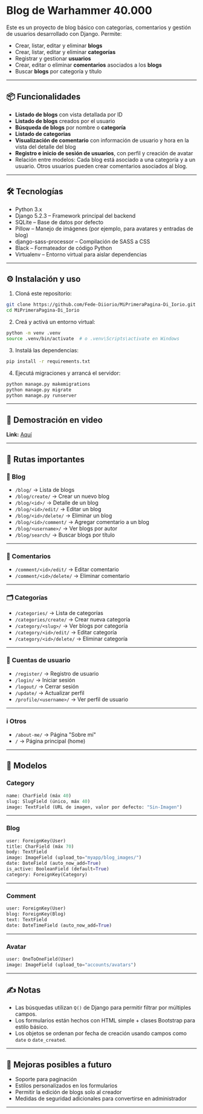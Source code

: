 # Blog de Warhammer 40.000

Este es un proyecto de blog básico con categorías, comentarios y gestión de usuarios desarrollado con Django. Permite:

- Crear, listar, editar y eliminar **blogs**
- Crear, listar, editar y eliminar **categorías**
- Registrar y gestionar **usuarios**
- Crear, editar o eliminar **comentarios** asociados a los **blogs**
- Buscar **blogs** por categoría y título

---

## 📦 Funcionalidades

- **Listado de blogs** con vista detallada por ID
- **Listado de blogs** creados por el usuario
- **Búsqueda de blogs** por nombre o **categoría**
- **Listado de categorias**
- **Visualización de comentario** con información de usuario y hora en la vista del detalle del blog
- **Registro e inicio de sesión de usuarios**, con perfil y creación de avatar
- Relación entre modelos: Cada blog está asociado a una categoría y a un usuario. Otros usuarios pueden crear comentarios asociados al blog.

---

## 🛠️ Tecnologías

- Python 3.x
- Django 5.2.3 – Framework principal del backend
- SQLite – Base de datos por defecto
- Pillow – Manejo de imágenes (por ejemplo, para avatares y entradas de blog)
- django-sass-processor – Compilación de SASS a CSS
- Black – Formateador de código Python
- Virtualenv – Entorno virtual para aislar dependencias

---

## ⚙️ Instalación y uso

1. Cloná este repositorio:

```bash
git clone https://github.com/Fede-Diiorio/MiPrimeraPagina-Di_Iorio.git
cd MiPrimeraPagina-Di_Iorio
```

2. Creá y activá un entorno virtual:

```bash
python -m venv .venv
source .venv/bin/activate  # o .venv\Scripts\activate en Windows
```

3. Instalá las dependencias:

```bash
pip install -r requirements.txt
```

4. Ejecutá migraciones y arrancá el servidor:

```bash
python manage.py makemigrations
python manage.py migrate
python manage.py runserver
```

---

## 🎥 Demostración en video

**Link:** [Aquí](https://www.youtube.com/watch?v=Cuo3teMiNtc&ab_channel=Diyo292)

---

## 📄 Rutas importantes

### 📝 Blog

- `/blog/` → Lista de blogs
- `/blog/create/` → Crear un nuevo blog
- `/blog/<id>/` → Detalle de un blog
- `/blog/<id>/edit/` → Editar un blog
- `/blog/<id>/delete/` → Eliminar un blog
- `/blog/<id>/comment/` → Agregar comentario a un blog
- `/blog/<username>/` → Ver blogs por autor
- `/blog/search/` → Buscar blogs por título

---

### 💬 Comentarios

- `/comment/<id>/edit/` → Editar comentario
- `/comment/<id>/delete/` → Eliminar comentario

---

### 🗂️ Categorías

- `/categories/` → Lista de categorías
- `/categories/create/` → Crear nueva categoría
- `/category/<slug>/` → Ver blogs por categoría
- `/category/<id>/edit/` → Editar categoría
- `/category/<id>/delete/` → Eliminar categoría

---

### 👤 Cuentas de usuario

- `/register/` → Registro de usuario
- `/login/` → Iniciar sesión
- `/logout/` → Cerrar sesión
- `/update/` → Actualizar perfil
- `/profile/<username>/` → Ver perfil de usuario

---

### ℹ️ Otros

- `/about-me/` → Página "Sobre mí"
- `/` → Página principal (home)

---

## 🧩 Modelos

### Category

```python
name: CharField (máx 40)
slug: SlugField (único, máx 40)
image: TextField (URL de imagen, valor por defecto: "Sin-Imagen")
```

---

### Blog

```python
user: ForeignKey(User)
title: CharField (máx 70)
body: TextField
image: ImageField (upload_to="myapp/blog_images/")
date: DateField (auto_now_add=True)
is_active: BooleanField (default=True)
category: ForeignKey(Category)
```

---

### Comment

```python
user: ForeignKey(User)
blog: ForeignKey(Blog)
text: TextField
date: DateTimeField (auto_now_add=True)
```

---

### Avatar

```python
user: OneToOneField(User)
image: ImageField (upload_to="accounts/avatars")
```

---

## ✍️ Notas

- Las búsquedas utilizan `Q()` de Django para permitir filtrar por múltiples campos.
- Los formularios están hechos con HTML simple + clases Bootstrap para estilo básico.
- Los objetos se ordenan por fecha de creación usando campos como `date` o `date_created`.

---

## 🚀 Mejoras posibles a futuro

- Soporte para paginación
- Estilos personalizados en los formularios
- Permitir la edición de blogs solo al creador
- Medidas de seguridad adicionales para convertirse en administrador

---
